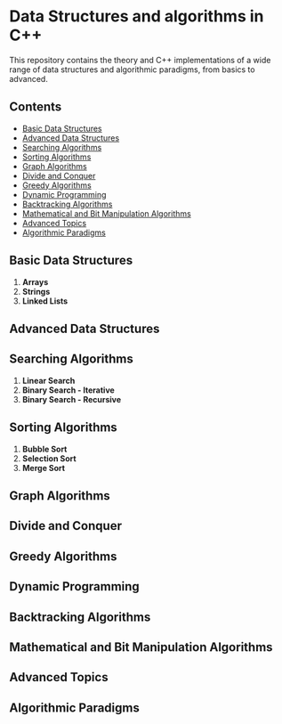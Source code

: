 # Data Structures and algorithms in C++
This repository contains the theory and C++ implementations of a wide range of data structures and algorithmic paradigms, from basics to advanced.

## Contents
- [Basic Data Structures](#basic-data-structures)
- [Advanced Data Structures](#advanced-data-structures)
- [Searching Algorithms](#searching-algorithms)
- [Sorting Algorithms](#sorting-algorithms)
- [Graph Algorithms](#graph-algorithms)
- [Divide and Conquer](#divide-and-conquer)
- [Greedy Algorithms](#greedy-algorithms)
- [Dynamic Programming](#dynamic-programming)
- [Backtracking Algorithms](#backtracking-algorithms)
- [Mathematical and Bit Manipulation Algorithms](#mathematical-and-bit-manipulation-algorithms)
- [Advanced Topics](#advanced-topics)
- [Algorithmic Paradigms](#algorithmic-paradigms)

## Basic Data Structures
1. **Arrays**
2. **Strings**
3. **Linked Lists**


   
## Advanced Data Structures
## Searching Algorithms
1. **Linear Search**
2. **Binary Search - Iterative**
3. **Binary Search - Recursive**

## Sorting Algorithms
1. **Bubble Sort**
2. **Selection Sort**
3. **Merge Sort**


## Graph Algorithms
## Divide and Conquer
## Greedy Algorithms
## Dynamic Programming
## Backtracking Algorithms
## Mathematical and Bit Manipulation Algorithms
## Advanced Topics
## Algorithmic Paradigms

